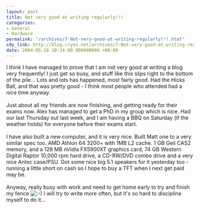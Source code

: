 ```yaml
---
layout: post
title: Not very good at writing regularly!!!
categories:
- General
- Hardware
permalink: "/archives/7-Not-very-good-at-writing-regularly!!!.html"
s9y_link: http://blog.cryos.net/archives/7-Not-very-good-at-writing-regularly!!!.html
date: 2004-05-18 10:24:00.000000000 +00:00
---
```

I think I have managed to prove that I am not very good at writing a blog very frequently! I just get so busy, and stuff like this slips right to the bottom of the pile... Lots and lots has happened, most fairly good. Had the Hicks Ball, and that was pretty good - I think most people who attended had a nice time anyway.<br />
<br />
Just about all my friends are now finishing, and getting ready for their exams now. Alex has managed to get a PhD in my group which is nice. Had our last Thursday out last week, and I am having a BBQ on Saturday (if the weather holds) for everyone before their exams start.<br />
<br />
I have also built a new computer, and it is very nice. Built Matt one to a very similar spec too. AMD Athlon 64 3200+ with 1MB L2 cache. 1 GB Geil CAS2 memory, and a 128 MB nVidia FX5900XT graphics card, 74 GB Western Digital Raptor 10,000 rpm hard drive, a CD-RW/DVD combo drive and a very nice Antec case/PSU. Got some nice big 5.1 speakers for it yesterday too - running a little short on cash so I hope to buy a TFT when I next get paid may be.<br />
<br />
Anyway, really busy with work and need to get home early to try and finish my fence <img src="http://blog.cryos.net/templates/default/img/emoticons/smile.png" alt=":-)" style="display: inline; vertical-align: bottom;" class="emoticon" /> I will try to write more often, but it's so hard to discipline myself to do it...

